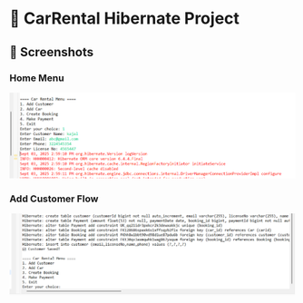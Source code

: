 # 🚗 CarRental Hibernate Project  

## 📸 Screenshots  

### Home Menu  
![Home Menu](output.png)  

### Add Customer Flow  
![Add Customer](output2.png)  
